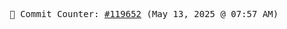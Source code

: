 <p align="center">
    <samp>
        📮 Commit Counter: <a href="https://github.com/Javascript-void0/Javascript-void0/commits/main">#119652</a> (May 13, 2025 @ 07:57 AM)
    </samp>
</p>